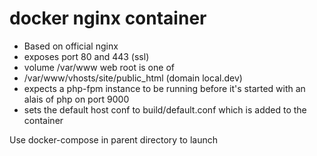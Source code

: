 # docker nginx container

- Based on official nginx
- exposes port 80 and 443 (ssl)
- volume /var/www web root is one of
- /var/www/vhosts/site/public_html      (domain local.dev)
- expects a php-fpm instance to be running before it's started with an alais of php on port 9000
- sets the default host conf to build/default.conf which is added to the container

Use docker-compose in parent directory to launch
  
